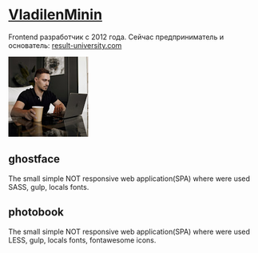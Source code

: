 # [VladilenMinin](https://www.youtube.com/@VladilenMinin)
Frontend разработчик с 2012 года. Сейчас предприниматель и основатель: [result-university.com](https://result-university.com/)

![logo](data/vladilenMininLogo.jpg)


## ghostface
The small simple NOT responsive web application(SPA) where were used SASS, gulp, locals fonts.


## photobook
The small simple NOT responsive web application(SPA) where were used LESS, gulp, locals fonts, fontawesome icons.
